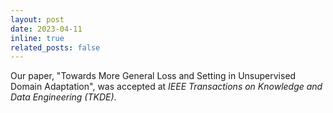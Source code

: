 ```yaml
---
layout: post
date: 2023-04-11
inline: true
related_posts: false
---
```


Our paper, "Towards More General Loss and Setting in Unsupervised Domain Adaptation", was accepted at _IEEE Transactions on Knowledge and Data Engineering (TKDE)_.





